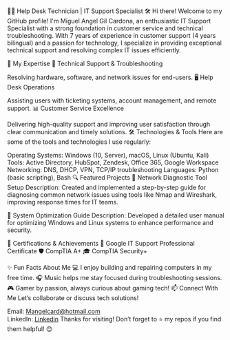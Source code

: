 
👨‍💻 Help Desk Technician | IT Support Specialist 🛠️
Hi there! Welcome to my GitHub profile!
I'm Miguel Angel Gil Cardona, an enthusiastic IT Support Specialist with a strong foundation in customer service and technical troubleshooting. With 7 years of experience in customer support (4 years bilingual) and a passion for technology, I specialize in providing exceptional technical support and resolving complex IT issues efficiently.

🌟 My Expertise
🔧 Technical Support & Troubleshooting

Resolving hardware, software, and network issues for end-users.
🖥️ Help Desk Operations

Assisting users with ticketing systems, account management, and remote support.
📊 Customer Service Excellence

Delivering high-quality support and improving user satisfaction through clear communication and timely solutions.
🛠️ Technologies & Tools
Here are some of the tools and technologies I use regularly:

Operating Systems: Windows (10, Server), macOS, Linux (Ubuntu, Kali)
Tools: Active Directory, HubSpot, Zendesk, Office 365, Google Workspace
Networking: DNS, DHCP, VPN, TCP/IP troubleshooting
Languages: Python (basic scripting), Bash
🔍 Featured Projects
📁 Network Diagnostic Tool Setup
Description: Created and implemented a step-by-step guide for diagnosing common network issues using tools like Nmap and Wireshark, improving response times for IT teams.

📁 System Optimization Guide
Description: Developed a detailed user manual for optimizing Windows and Linux systems to enhance performance and security.

🚀 Certifications & Achievements
📜 Google IT Support Professional Certificate
🛡️ CompTIA A+
🎓 CompTIA Security+

✨ Fun Facts About Me
💻 I enjoy building and repairing computers in my free time.
🎧 Music helps me stay focused during troubleshooting sessions.
🎮 Gamer by passion, always curious about gaming tech!
📫 Connect With Me
Let’s collaborate or discuss tech solutions!

Email: Mangelcard@hotmail.com  
LinkedIn: [Linkedin](https://www.linkedin.com/in/miguel-angel-gil-cardona-113797180)
Thanks for visiting! Don’t forget to ⭐ my repos if you find them helpful! 😊


